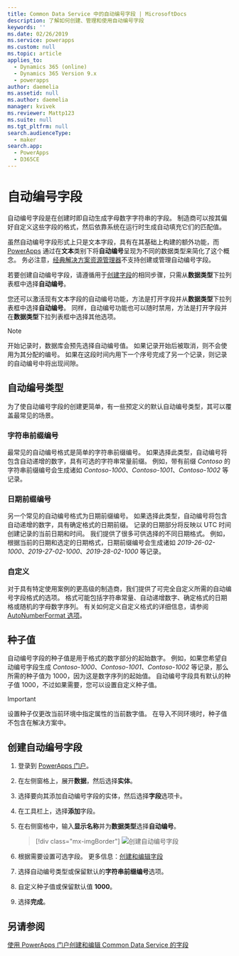 ```yaml
---
title: Common Data Service 中的自动编号字段 | MicrosoftDocs
description: 了解如何创建、管理和使用自动编号字段
keywords: ''
ms.date: 02/26/2019
ms.service: powerapps
ms.custom: null
ms.topic: article
applies_to:
  - Dynamics 365 (online)
  - Dynamics 365 Version 9.x
  - powerapps
author: daemelia
ms.assetid: null
ms.author: daemelia
manager: kvivek
ms.reviewer: Mattp123
ms.suite: null
ms.tgt_pltfrm: null
search.audienceType:
  - maker
search.app:
  - PowerApps
  - D365CE
---
```

# <a name="autonumber-fields"></a>自动编号字段

自动编号字段是在创建时即自动生成字母数字字符串的字段。 制造商可以按其偏好自定义这些字段的格式，然后依靠系统在运行时生成自动填充它们的匹配值。

虽然自动编号字段形式上只是文本字段，具有在其基础上构建的额外功能，而 [PowerApps](https://web.powerapps.com/?utm_source=padocs&utm_medium=linkinadoc&utm_campaign=referralsfromdoc) 通过在**文本**类别下将**自动编号**呈现为不同的数据类型来简化了这个概念。 务必注意，[经典解决方案资源管理器](use-solution-explorer.md#classic-solution-explorer)不支持创建或管理自动编号字段。

若要创建自动编号字段，请遵循用于[创建字段](create-edit-field-portal.md#create-a-field)的相同步骤，只需从**数据类型**下拉列表框中选择**自动编号**。 

您还可以激活现有文本字段的自动编号功能，方法是打开字段并从**数据类型**下拉列表框中选择**自动编号**。 同样，自动编号功能也可以随时禁用，方法是打开字段并在**数据类型**下拉列表框中选择其他选项。

> [!NOTE]
>开始记录时，数据库会预先选择自动编号值。 如果记录开始后被取消，则不会使用为其分配的编号。 如果在这段时间内用下一个序号完成了另一个记录，则记录的自动编号中将出现间隙。

## <a name="autonumber-types"></a>自动编号类型

为了使自动编号字段的创建更简单，有一些预定义的默认自动编号类型，其可以覆盖最常见的场景。 

### <a name="string-prefixed-number"></a>字符串前缀编号

最常见的自动编号格式是简单的字符串前缀编号。 如果选择此类型，自动编号将包含自动递增的数字，具有可选的字符串常量前缀。 例如，带有前缀 *Contoso* 的字符串前缀编号会生成诸如 *Contoso-1000*、*Contoso-1001*、*Contoso-1002* 等记录。

### <a name="date-prefixed-number"></a>日期前缀编号

另一个常见的自动编号格式为日期前缀编号。 如果选择此类型，自动编号将包含自动递增的数字，具有确定格式的日期前缀。 记录的日期部分将反映以 UTC 时间创建记录的当前日期和时间。 我们提供了很多可供选择的不同日期格式。
例如，根据当前的日期和选定的日期格式，日期前缀编号会生成诸如 *2019-26-02-1000*、*2019-27-02-1000*、*2019-28-02-1000* 等记录。

### <a name="custom"></a>自定义

对于具有特定使用案例的更高级的制造商，我们提供了可完全自定义所需的自动编号字段格式的选项。 格式可能包括字符串常量、自动递增数字、确定格式的日期格或随机的字母数字序列。
有关如何定义自定义格式的详细信息，请参阅 [AutoNumberFormat 选项](https://docs.microsoft.com/dynamics365/customer-engagement/developer/create-auto-number-attributes#autonumberformat-options)。

## <a name="seed-values"></a>种子值

自动编号字段的种子值是用于格式的数字部分的起始数字。 例如，如果您希望自动编号字段生成 *Contoso-1000*、*Contoso-1001*、*Contoso-1002* 等记录，那么所需的种子值为 1000，因为这是数字序列的起始值。 自动编号字段具有默认的种子值 1000，不过如果需要，您可以设置自定义种子值。 


> [!IMPORTANT]
> 设置种子仅更改当前环境中指定属性的当前数字值。 在导入不同环境时，种子值不包含在解决方案中。 

## <a name="create-an-autonumber-field"></a>创建自动编号字段
  
1.  登录到 [PowerApps 门户](https://web.powerapps.com/?utm_source=padocs&utm_medium=linkinadoc&utm_campaign=referralsfromdoc)。
  
2.  在左侧窗格上，展开**数据**，然后选择**实体**。
  
3.  选择要向其添加自动编号字段的实体，然后选择**字段**选项卡。
  
4.  在工具栏上，选择**添加**字段。  
  
5.  在右侧窗格中，输入**显示名称**并为**数据类型**选择**自动编号**。

    > [!div class="mx-imgBorder"] 
    > ![](media/create-autonumber-field.png "创建自动编号字段")
  
6. 根据需要设置可选字段。 更多信息：[创建和编辑字段](create-edit-field-portal.md#create-a-field)

7. 选择自动编号类型或保留默认的**字符串前缀编号**选项。

8. 自定义种子值或保留默认值 **1000**。

9. 选择**完成**。

## <a name="see-also"></a>另请参阅
 [使用 PowerApps 门户创建和编辑 Common Data Service 的字段](create-edit-field-portal.md)
